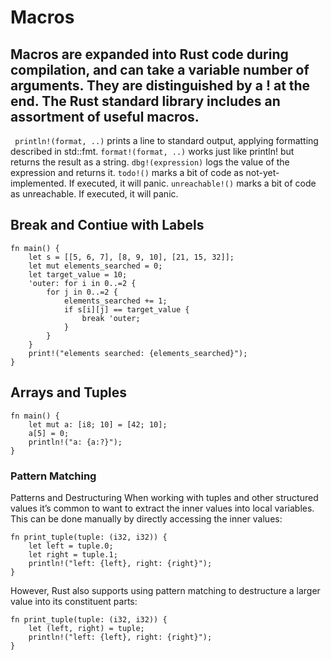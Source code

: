 # Macros
## Macros are expanded into Rust code during compilation, and can take a variable number of arguments. They are distinguished by a ! at the end. The Rust standard library includes an assortment of useful macros.

``` println!(format, ..)``` prints a line to standard output, applying formatting described in std::fmt.
```format!(format, ..)``` works just like println! but returns the result as a string.
```dbg!(expression)``` logs the value of the expression and returns it.
```todo!()``` marks a bit of code as not-yet-implemented. If executed, it will panic.
```unreachable!()``` marks a bit of code as unreachable. If executed, it will panic.

## Break and Contiue with Labels
```
fn main() {
    let s = [[5, 6, 7], [8, 9, 10], [21, 15, 32]];
    let mut elements_searched = 0;
    let target_value = 10;
    'outer: for i in 0..=2 {
        for j in 0..=2 {
            elements_searched += 1;
            if s[i][j] == target_value {
                break 'outer;
            }
        }
    }
    print!("elements searched: {elements_searched}");
}
```


## Arrays and Tuples
```
fn main() {
    let mut a: [i8; 10] = [42; 10];
    a[5] = 0;
    println!("a: {a:?}");
}
```

### Pattern Matching
Patterns and Destructuring
When working with tuples and other structured values it’s common to want to extract the inner values into local variables. This can be done manually by directly accessing the inner values:

```
fn print_tuple(tuple: (i32, i32)) {
    let left = tuple.0;
    let right = tuple.1;
    println!("left: {left}, right: {right}");
}
```

However, Rust also supports using pattern matching to destructure a larger value into its constituent parts:
```
fn print_tuple(tuple: (i32, i32)) {
    let (left, right) = tuple;
    println!("left: {left}, right: {right}");
}
```